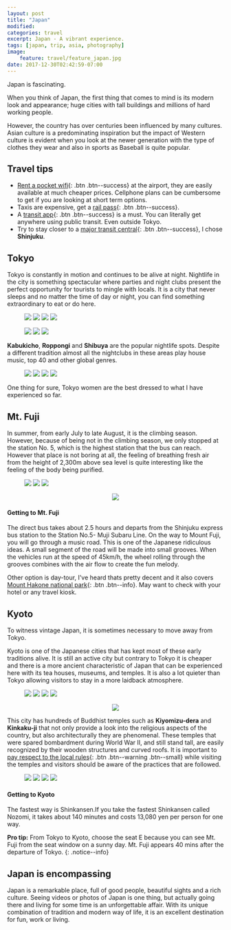 ```yaml
---
layout: post
title: "Japan"
modified:
categories: travel
excerpt: Japan - A vibrant experience.
tags: [japan, trip, asia, photography]
image:
    feature: travel/feature_japan.jpg
date: 2017-12-30T02:42:59-07:00
---
```


Japan is fascinating.

When you think of Japan, the first thing that comes to mind is its modern look and appearance; huge cities with tall buildings and millions of hard working people.

However, the country has over centuries been influenced by many cultures. Asian culture is a predominating inspiration but the impact of Western culture is evident when you look at the newer generation with the type of clothes they wear and also in sports as Baseball is quite popular.

## Travel tips
- [Rent a pocket wifi](){: .btn .btn--success} at the airport, they are easily available at much cheaper prices. Cellphone plans can be cumbersome to get if you are looking at short term options.
- Taxis are expensive, get a [rail pass](){: .btn .btn--success}.
- A [transit app](){: .btn .btn--success} is a must. You can literally get anywhere using public transit. Even outside Tokyo.
- Try to stay closer to a [major transit central](){: .btn .btn--success}, I chose **Shinjuku**.

## Tokyo
Tokyo is constantly in motion and continues to be alive at night. Nightlife in the city is something spectacular where parties and night clubs present the perfect opportunity for tourists to mingle with locals. It is a city that never sleeps and no matter the time of day or night, you can find something extraordinary to eat or do here.

<figure class="half">
  <a href="https://farm5.staticflickr.com/4632/25680104027_deef730403_b.jpg" title=""><img src="https://farm5.staticflickr.com/4632/25680104027_deef730403_m.jpg"></a>
  <a href="https://farm5.staticflickr.com/4653/25680105487_97f1e9b695_b.jpg" title=""><img src="https://farm5.staticflickr.com/4653/25680105487_97f1e9b695_m.jpg"></a>
  <a href="https://farm5.staticflickr.com/4764/38740657890_4bdafbf0e9_b.jpg" title=""><img src="https://farm5.staticflickr.com/4764/38740657890_4bdafbf0e9_m.jpg"></a>
  <a href="https://farm5.staticflickr.com/4656/40551082341_0f4327ba03_b.jpg" title=""><img src="https://farm5.staticflickr.com/4656/40551082341_0f4327ba03_m.jpg"></a>
</figure>

<figure class="third">
  <a href="https://farm5.staticflickr.com/4602/25783918637_cbfa45c156_b.jpg" title=""><img src="https://farm5.staticflickr.com/4602/25783918637_cbfa45c156_m.jpg"></a>
  <a href="https://farm5.staticflickr.com/4793/39944834294_8ea3596437_b.jpg" title=""><img src="https://farm5.staticflickr.com/4793/39944834294_8ea3596437_m.jpg"></a>
  <a href="https://farm5.staticflickr.com/4617/40612623672_463566b087_b.jpg" title=""><img src="https://farm5.staticflickr.com/4617/40612623672_463566b087_m.jpg"></a>
</figure>

**Kabukicho**, **Roppongi** and **Shibuya** are the popular nightlife spots. Despite a different tradition almost all the nightclubs in these areas play house music, top 40 and other global genres.

<figure class="half">
  <a href="https://farm5.staticflickr.com/4655/40551072881_09152b1d9d_b.jpg" title=""><img src="https://farm5.staticflickr.com/4655/40551072881_09152b1d9d_m.jpg"></a>
  <a href="https://farm5.staticflickr.com/4750/40551077271_c279efc9b8_b.jpg" title=""><img src="https://farm5.staticflickr.com/4750/40551077271_c279efc9b8_m.jpg"></a>
  <a href="https://farm5.staticflickr.com/4669/40551075781_a5cf55f86c_b.jpg" title=""><img src="https://farm5.staticflickr.com/4669/40551075781_a5cf55f86c_m.jpg"></a>
  <a href="https://farm5.staticflickr.com/4622/39840179634_5fc8e8a021_b.jpg" title=""><img src="https://farm5.staticflickr.com/4622/39840179634_5fc8e8a021_m.jpg"></a>
</figure>

One thing for sure, Tokyo women are the best dressed to what I have experienced so far.

## Mt. Fuji
In summer, from early July to late August, it is the climbing season. However, because of being not in the climbing season, we only stopped at the station No. 5, which is the highest station that the bus can reach. However that place is not boring at all, the feeling of breathing fresh air from the height of 2,300m above sea level is quite interesting like the feeling of the body being purified.

<figure class="third">
  <a href="https://farm5.staticflickr.com/4752/39840205204_9f4ee651cd_b.jpg" title=""><img src="https://farm5.staticflickr.com/4752/39840205204_9f4ee651cd_m.jpg"></a>
  <a href="https://farm5.staticflickr.com/4752/25680123807_60f41e418f_b.jpg" title=""><img src="https://farm5.staticflickr.com/4752/25680123807_60f41e418f_m.jpg"></a>
  <a href="https://farm5.staticflickr.com/4607/39840204364_7eee3eede2_b.jpg" title=""><img src="https://farm5.staticflickr.com/4607/39840204364_7eee3eede2_m.jpg"></a>
</figure>

<figure class="single">
  <center>
    <a href="https://farm5.staticflickr.com/4792/39944851694_8bfb0a33b1_b.jpg" title=""><img src="https://farm5.staticflickr.com/4792/39944851694_8bfb0a33b1_c.jpg"></a>
  </center>
</figure>

#### Getting to Mt. Fuji
The direct bus takes about 2.5 hours and departs from the Shinjuku express bus station to the Station No.5- Muji Subaru Line. On the way to Mount Fuji, you will go through a music road. This is one of the Japanese ridiculous ideas. A small segment of the road will be made into small grooves. When the vehicles run at the speed of 45km/h, the wheel rolling through the grooves combines with the air flow to create the fun melody.

Other option is day-tour, I've heard thats pretty decent and it also covers [Mount Hakone national park](){: .btn .btn--info}. May want to check with your hotel or any travel kiosk.

## Kyoto
To witness vintage Japan, it is sometimes necessary to move away from Tokyo.

Kyoto is one of the Japanese cities that has kept most of these early traditions alive. It is still an active city but contrary to Tokyo it is cheaper and there is a more ancient characteristic of Japan that can be experienced here with its tea houses, museums, and temples. It is also a lot quieter than Tokyo allowing visitors to stay in a more laidback atmosphere.

<figure class="half">
  <a href="https://farm5.staticflickr.com/4650/40508097022_cd74d20d63_b.jpg" title=""><img src="https://farm5.staticflickr.com/4650/40508097022_cd74d20d63_m.jpg"></a>
  <a href="https://farm5.staticflickr.com/4753/40508110762_557eecce45_b.jpg" title=""><img src="https://farm5.staticflickr.com/4753/40508110762_557eecce45_m.jpg"></a>
  <a href="https://farm5.staticflickr.com/4626/26679794448_89947517a4_b.jpg" title=""><img src="https://farm5.staticflickr.com/4626/26679794448_89947517a4_m.jpg"></a>
  <a href="https://farm5.staticflickr.com/4621/40551055231_2facb20986_b.jpg" title=""><img src="https://farm5.staticflickr.com/4621/40551055231_2facb20986_m.jpg"></a>
</figure>

<figure>
  <center>
    <a href="https://farm5.staticflickr.com/4750/40551054241_55908bc4e5_b.jpg" title=""><img src="https://farm5.staticflickr.com/4750/40551054241_55908bc4e5_c.jpg"></a>
  </center>
</figure>

This city has hundreds of Buddhist temples such as **Kiyomizu-dera** and **Kinkaku-ji** that not only provide a look into the religious aspects of the country, but also architecturally they are phenomenal. These temples that were spared bombardment during World War II, and still stand tall, are easily recognized by their wooden structures and curved roofs. It is important to [pay respect to the local rules](){: .btn .btn--warning .btn--small} while visiting the temples and visitors should be aware of the practices that are followed.

<figure class="half">
  <a href="https://farm5.staticflickr.com/4678/38740621970_b034a13364_b.jpg" title=""><img src="https://farm5.staticflickr.com/4678/38740621970_b034a13364_m.jpg"></a>
  <a href="https://farm5.staticflickr.com/4700/40551034851_e45735ff9e_b.jpg" title=""><img src="https://farm5.staticflickr.com/4700/40551034851_e45735ff9e_m.jpg"></a>
  <a href="https://farm5.staticflickr.com/4740/38844212670_ce5812749f_b.jpg" title=""><img src="https://farm5.staticflickr.com/4740/38844212670_ce5812749f_m.jpg"></a>
  <a href="https://farm5.staticflickr.com/4720/39840111464_b7cff6bbfa_b.jpg" title=""><img src="https://farm5.staticflickr.com/4720/39840111464_b7cff6bbfa_m.jpg"></a>
</figure>

#### Getting to Kyoto
The fastest way is Shinkansen.If you take the fastest Shinkansen called Nozomi, it takes about 140 minutes and costs 13,080 yen per person for one way.

**Pro tip:**
From Tokyo to Kyoto, choose the seat E because you can see Mt. Fuji from the seat window on a sunny day. Mt. Fuji appears 40 mins after the departure of Tokyo.
{: .notice--info}


## Japan is encompassing
Japan is a remarkable place, full of good people, beautiful sights and a rich culture. Seeing videos or photos of Japan is one thing, but actually going there and living for some time is an unforgettable affair. With its unique combination of tradition and modern way of life, it is an excellent destination for fun, work or living.
